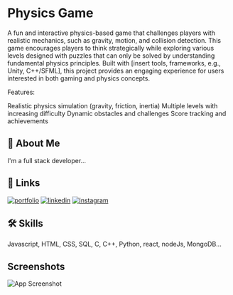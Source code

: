 
# Physics Game

A fun and interactive physics-based game that challenges players with realistic mechanics, such as gravity, motion, and collision detection. This game encourages players to think strategically while exploring various levels designed with puzzles that can only be solved by understanding fundamental physics principles. Built with [insert tools, frameworks, e.g., Unity, C++/SFML], this project provides an engaging experience for users interested in both gaming and physics concepts.

Features:

Realistic physics simulation (gravity, friction, inertia)
Multiple levels with increasing difficulty
Dynamic obstacles and challenges
Score tracking and achievements

## 🚀 About Me
I'm a full stack developer...


## 🔗 Links
[![portfolio](https://img.shields.io/badge/my_portfolio-000?style=for-the-badge&logo=ko-fi&logoColor=white)](https://pushkarmodidev.netlify.app/)
[![linkedin](https://img.shields.io/badge/linkedin-0A66C2?style=for-the-badge&logo=linkedin&logoColor=white)](https://www.linkedin.com/in/pushkar-modi-0255a1284/)
[![instagram](https://img.shields.io/badge/Instagram-E4405F?style=for-the-badge&logo=instagram&logoColor=white)](https://www.instagram.com/__pushkar_modi__/?igsh=MW1ocnRqdWZwZDZhdQ%3D%3D&utm_source=qr)


## 🛠 Skills
Javascript, HTML, CSS, SQL, C, C++, Python, react, nodeJs, MongoDB...


## Screenshots

![App Screenshot](https://i.imgur.com/LMFJbnt.png)

